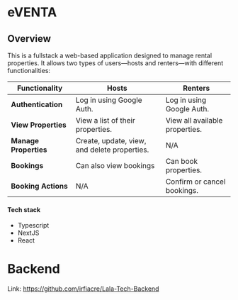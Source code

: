 # eVENTA

## Overview

This is a fullstack a web-based application designed to manage rental properties. It allows two types of users—hosts and renters—with different functionalities:

| **Functionality**     | **Hosts**                                    | **Renters**                    |
| --------------------- | -------------------------------------------- | ------------------------------ |
| **Authentication**    | Log in using Google Auth.                    | Log in using Google Auth.      |
| **View Properties**   | View a list of their properties.             | View all available properties. |
| **Manage Properties** | Create, update, view, and delete properties. | N/A                            |
| **Bookings**          | Can also view bookings                       | Can book properties.           |
| **Booking Actions**   | N/A                                          | Confirm or cancel bookings.    |

#### Tech stack

- Typescript
- NextJS
- React

# Backend

Link: https://github.com/irfiacre/Lala-Tech-Backend

